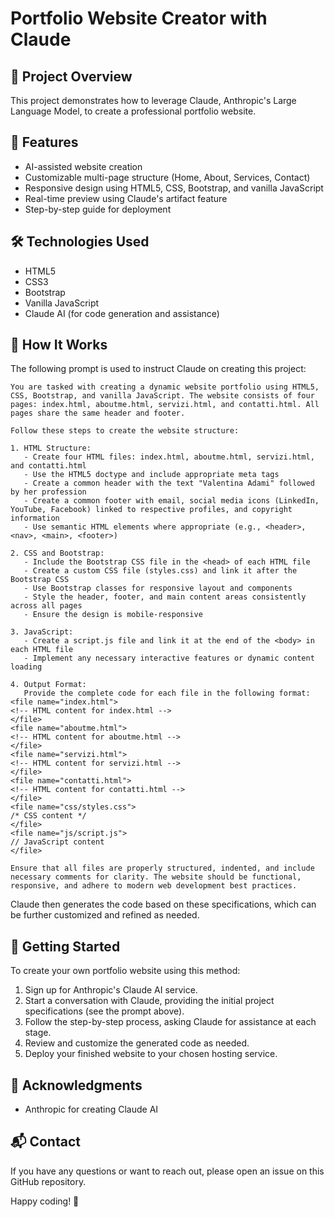 # Portfolio Website Creator with Claude

## 🌟 Project Overview

This project demonstrates how to leverage Claude, Anthropic's Large Language Model, to create a professional portfolio website. 

## 🚀 Features

- AI-assisted website creation
- Customizable multi-page structure (Home, About, Services, Contact)
- Responsive design using HTML5, CSS, Bootstrap, and vanilla JavaScript
- Real-time preview using Claude's artifact feature
- Step-by-step guide for deployment

## 🛠️ Technologies Used

- HTML5
- CSS3
- Bootstrap
- Vanilla JavaScript
- Claude AI (for code generation and assistance)

## 📘 How It Works

The following prompt is used to instruct Claude on creating this project:

```
You are tasked with creating a dynamic website portfolio using HTML5, CSS, Bootstrap, and vanilla JavaScript. The website consists of four pages: index.html, aboutme.html, servizi.html, and contatti.html. All pages share the same header and footer.

Follow these steps to create the website structure:

1. HTML Structure:
   - Create four HTML files: index.html, aboutme.html, servizi.html, and contatti.html
   - Use the HTML5 doctype and include appropriate meta tags
   - Create a common header with the text "Valentina Adami" followed by her profession
   - Create a common footer with email, social media icons (LinkedIn, YouTube, Facebook) linked to respective profiles, and copyright information
   - Use semantic HTML elements where appropriate (e.g., <header>, <nav>, <main>, <footer>)

2. CSS and Bootstrap:
   - Include the Bootstrap CSS file in the <head> of each HTML file
   - Create a custom CSS file (styles.css) and link it after the Bootstrap CSS
   - Use Bootstrap classes for responsive layout and components
   - Style the header, footer, and main content areas consistently across all pages
   - Ensure the design is mobile-responsive

3. JavaScript:
   - Create a script.js file and link it at the end of the <body> in each HTML file
   - Implement any necessary interactive features or dynamic content loading

4. Output Format:
   Provide the complete code for each file in the following format:
<file name="index.html">
<!-- HTML content for index.html -->
</file>
<file name="aboutme.html">
<!-- HTML content for aboutme.html -->
</file>
<file name="servizi.html">
<!-- HTML content for servizi.html -->
</file>
<file name="contatti.html">
<!-- HTML content for contatti.html -->
</file>
<file name="css/styles.css">
/* CSS content */
</file>
<file name="js/script.js">
// JavaScript content
</file>

Ensure that all files are properly structured, indented, and include necessary comments for clarity. The website should be functional, responsive, and adhere to modern web development best practices.
```

Claude then generates the code based on these specifications, which can be further customized and refined as needed.

## 🏁 Getting Started

To create your own portfolio website using this method:

1. Sign up for Anthropic's Claude AI service.
2. Start a conversation with Claude, providing the initial project specifications (see the prompt above).
3. Follow the step-by-step process, asking Claude for assistance at each stage.
4. Review and customize the generated code as needed.
5. Deploy your finished website to your chosen hosting service.


## 🙏 Acknowledgments

- Anthropic for creating Claude AI

## 📬 Contact

If you have any questions or want to reach out, please open an issue on this GitHub repository.

Happy coding! 🎉
